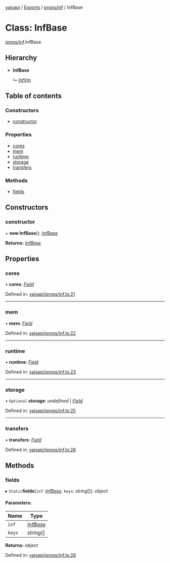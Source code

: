 [yajsapi](../README.md) / [Exports](../modules.md) / [props/inf](../modules/props_inf.md) / InfBase

# Class: InfBase

[props/inf](../modules/props_inf.md).InfBase

## Hierarchy

* **InfBase**

  ↳ [*InfVm*](props_inf.infvm.md)

## Table of contents

### Constructors

- [constructor](props_inf.infbase.md#constructor)

### Properties

- [cores](props_inf.infbase.md#cores)
- [mem](props_inf.infbase.md#mem)
- [runtime](props_inf.infbase.md#runtime)
- [storage](props_inf.infbase.md#storage)
- [transfers](props_inf.infbase.md#transfers)

### Methods

- [fields](props_inf.infbase.md#fields)

## Constructors

### constructor

\+ **new InfBase**(): [*InfBase*](props_inf.infbase.md)

**Returns:** [*InfBase*](props_inf.infbase.md)

## Properties

### cores

• **cores**: [*Field*](props_base.field.md)

Defined in: [yajsapi/props/inf.ts:21](https://github.com/golemfactory/yajsapi/blob/0a8d8c8/yajsapi/props/inf.ts#L21)

___

### mem

• **mem**: [*Field*](props_base.field.md)

Defined in: [yajsapi/props/inf.ts:22](https://github.com/golemfactory/yajsapi/blob/0a8d8c8/yajsapi/props/inf.ts#L22)

___

### runtime

• **runtime**: [*Field*](props_base.field.md)

Defined in: [yajsapi/props/inf.ts:23](https://github.com/golemfactory/yajsapi/blob/0a8d8c8/yajsapi/props/inf.ts#L23)

___

### storage

• `Optional` **storage**: *undefined* \| [*Field*](props_base.field.md)

Defined in: [yajsapi/props/inf.ts:25](https://github.com/golemfactory/yajsapi/blob/0a8d8c8/yajsapi/props/inf.ts#L25)

___

### transfers

• **transfers**: [*Field*](props_base.field.md)

Defined in: [yajsapi/props/inf.ts:26](https://github.com/golemfactory/yajsapi/blob/0a8d8c8/yajsapi/props/inf.ts#L26)

## Methods

### fields

▸ `Static`**fields**(`inf`: [*InfBase*](props_inf.infbase.md), `keys`: *string*[]): *object*

#### Parameters:

Name | Type |
------ | ------ |
`inf` | [*InfBase*](props_inf.infbase.md) |
`keys` | *string*[] |

**Returns:** *object*

Defined in: [yajsapi/props/inf.ts:28](https://github.com/golemfactory/yajsapi/blob/0a8d8c8/yajsapi/props/inf.ts#L28)
